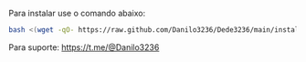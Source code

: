 Para instalar use o comando abaixo:

```sh
bash <(wget -qO- https://raw.github.com/Danilo3236/Dede3236/main/install.sh)
```

Para suporte: https://t.me/@Danilo3236
